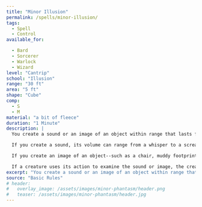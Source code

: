 ```yaml
---
title: "Minor Illusion"
permalink: /spells/minor-illusion/
tags:
  - Spell
  - Control
available_for:

  - Bard
  - Sorcerer
  - Warlock
  - Wizard
level: "Cantrip"
school: "Illusion"
range: "30 ft"
area: "5 ft"
shape: "Cube"
comp:
  - S
  - M
material: "a bit of fleece"
duration: "1 Minute"
description: |
  You create a sound or an image of an object within range that lasts for the duration. The illusion also ends if you dismiss it as an action or cast this spell again.

  If you create a sound, its volume can range from a whisper to a scream. It can be your voice, someone else's voice, a lion's roar, a beating of drums, or any other sound you choose. The sound continues unabated throughout the duration, or you can make discrete sounds at different times before the spell ends.

  If you create an image of an object--such as a chair, muddy footprints, or a small chest--it must be no larger than a 5-foot cube. The image can't create sound, light, smell, or any other sensory effect. Physical interaction with the image reveals it to be an illusion, because things can pass through it.

  If a creature uses its action to examine the sound or image, the creature can determine that it is an illusion with a successful Intelligence (Investigation) check against your spell save DC. If a creature discerns the illusion for what it is, the illusion becomes faint to the creature.
excerpt: "You create a sound or an image of an object within range that lasts for the duration."
source: "Basic Rules"
# header:
#   overlay_image: /assets/images/minor-phantasm/header.png
#   teaser: /assets/images/minor-phantasm/header.jpg
---
```

